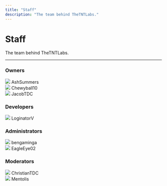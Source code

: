 ```yaml
---
title: "Staff"
description: "The team behind TheTNTLabs."
---
```


# Staff
The team behind TheTNTLabs.

- - -

<div class="container">
  <div class="row">
    <div class="card margin-bottom--sm">
      <div class="card__header">
        <h3 style={{color: `#8a2be2`}}>Owners</h3>
      </div>
      <div class="card__body">
        <div class="row">
          <div class="col">
            <img src="/img/avatar/3cbbcc71519a46dca09cbde3aae8d897.png" />
            AshSummers
          </div>
          <div class="col">
            <img src="/img/avatar/3feee4d6806d48c6b9a5963f553063bc.png" />
            Chewyball10
          </div>
          <div class="col">
            <img src="/img/avatar/65c43d7b531c45fa842d21d9918311eb.png" />
            JacobTDC
          </div>
          <div class="col"></div>
        </div>
      </div>
    </div>
  </div>
  <div class="row">
    <div class="card margin-bottom--sm">
      <div class="card__header">
        <h3 style={{color: `#6060fd`}}>Developers</h3>
      </div>
      <div class="card__body">
        <div class="row">
          <div class="col">
            <img src="/img/avatar/6c036c4999dd4baa973361c82f07e8ae.png" />
            LoginatorV
          </div>
          <div class="col"></div>
        </div>
      </div>
    </div>
  </div>
  <div class="row">
    <div class="card margin-bottom--sm">
      <div class="card__header">
        <h3 style={{color: `#ff0000`}}>Administrators</h3>
      </div>
      <div class="card__body">
        <div class="row">
          <div class="col">
            <img src="/img/avatar/578ffa6533e747acb0a07dbe417261f8.png" />
            bengaminga
          </div>
          <div class="col">
            <img src="/img/avatar/f685272301974204a6fb3571057e98b2.png" />
            EagleEye02
          </div>
          <div class="col"></div>
        </div>
      </div>
    </div>
  </div>
  <div class="row">
    <div class="card margin-bottom--sm">
      <div class="card__header">
        <h3 style={{color: `#00bb00`}}>Moderators</h3>
      </div>
      <div class="card__body">
        <div class="row">
          <div class="col">
            <img src="/img/avatar/d3f87c78552b4a30ac1df3a202143080.png" />
            ChristianTDC
          </div>
          <div class="col">
            <img src="/img/avatar/3e95dc7b057e4a758f5fa1f560b9cc58.png" />
            Mentolis
          </div>
          <div class="col"></div>
        </div>
      </div>
    </div>
  </div>
</div>
